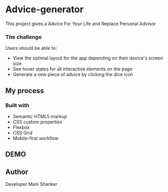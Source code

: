 # Advice-generator
This project gives a Advice For Your Life and Replace  Personal Advisor 

### The challenge

Users should be able to:

- View the optimal layout for the app depending on their device's screen size
- See hover states for all interactive elements on the page
- Generate a new piece of advice by clicking the dice icon


## My process

### Built with

- Semantic HTML5 markup
- CSS custom properties
- Flexbox
- CSS Grid
- Mobile-first workflow
  
## DEMO

## Author
Developer Mani Shanker

